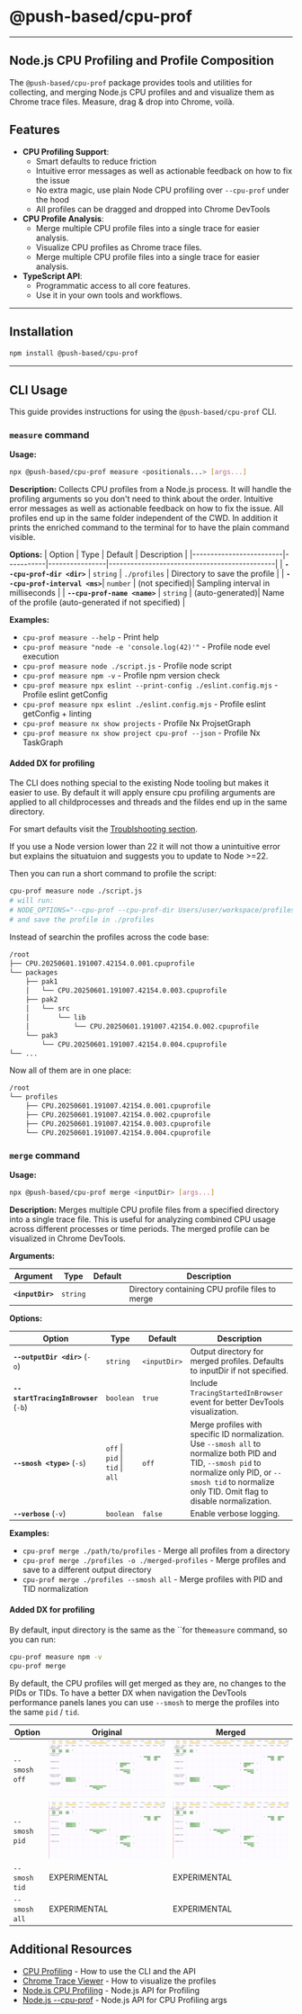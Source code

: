 # @push-based/cpu-prof

---

## Node.js CPU Profiling and Profile Composition

The `@push-based/cpu-prof` package provides tools and utilities for collecting, and merging Node.js CPU profiles and and
visualize them as Chrome trace files.
Measure, drag & drop into Chrome, voilà.

## Features

- **CPU Profiling Support**:
  - Smart defaults to reduce friction
  - Intuitive error messages as well as actionable feedback on how to fix the issue
  - No extra magic, use plain Node CPU profiling over `--cpu-prof` under the hood
  - All profiles can be dragged and dropped into Chrome DevTools
- **CPU Profile Analysis**:
  - Merge multiple CPU profile files into a single trace for easier analysis.
  - Visualize CPU profiles as Chrome trace files.
  - Merge multiple CPU profile files into a single trace for easier analysis.
- **TypeScript API**:
  - Programmatic access to all core features.
  - Use it in your own tools and workflows.

---

## Installation

```bash
npm install @push-based/cpu-prof
```

---

## CLI Usage

This guide provides instructions for using the `@push-based/cpu-prof` CLI.

### `measure` command

**Usage:**

```bash
npx @push-based/cpu-prof measure <positionals...> [args...]
```

**Description:**
Collects CPU profiles from a Node.js process. It will handle the profiling arguments so you don't need to think about
the order. Intuitive error messages as well as actionable feedback on how to fix the issue. All profiles end up in the
same folder independent of the CWD.
In addition it prints the enriched command to the terminal for to have the plain command visible.

**Options:**
| Option | Type | Default | Description |
|-------------------------|-----------|----------------|----------------------------------------------|
| **`--cpu-prof-dir <dir>`** | `string` | `./profiles` | Directory to save the profile |
| **`--cpu-prof-interval <ms>`**| `number` | (not specified)| Sampling interval in milliseconds |
| **`--cpu-prof-name <name>`** | `string` | (auto-generated)| Name of the profile (auto-generated if not specified) |

**Examples:**

- `cpu-prof measure --help` - Print help
- `cpu-prof measure "node -e 'console.log(42)'"` - Profile node evel execution
- `cpu-prof measure node ./script.js` - Profile node script
- `cpu-prof measure npm -v` - Profile npm version check
- `cpu-prof measure npx eslint --print-config ./eslint.config.mjs` - Profile eslint getConfig
- `cpu-prof measure npx eslint ./eslint.config.mjs` - Profile eslint getConfig + linting
- `cpu-prof measure nx show projects` - Profile Nx ProjsetGraph
- `cpu-prof measure nx show project cpu-prof --json` - Profile Nx TaskGraph

#### Added DX for profiling

The CLI does nothing special to the existing Node tooling but makes it easier to use.
By default it will apply ensure cpu profiling arguments are applied to all childprocesses and threads and the fildes end
up in the same directory.

For smart defaults visit the [Troublshooting section](./docs/cpu-profiling.md).

If you use a Node version lower than 22 it will not thow a unintuitive error but explains the situatuion and suggests
you to update to Node >=22.

Then you can run a short command to profile the script:

```bash
cpu-prof measure node ./script.js
# will run:
# NODE_OPTIONS="--cpu-prof --cpu-prof-dir Users/user/workspace/profiles" node ./script.js
# and save the profile in ./profiles
```

Instead of searchin the profiles across the code base:

```text
/root
├── CPU.20250601.191007.42154.0.001.cpuprofile
└── packages
    ├── pak1
    │   └── CPU.20250601.191007.42154.0.003.cpuprofile
    ├── pak2
    │   └── src
    │       └── lib
    │           └── CPU.20250601.191007.42154.0.002.cpuprofile
    └── pak3
        └── CPU.20250601.191007.42154.0.004.cpuprofile
└── ...
```

Now all of them are in one place:

```text
/root
└── profiles
    ├── CPU.20250601.191007.42154.0.001.cpuprofile
    ├── CPU.20250601.191007.42154.0.002.cpuprofile
    ├── CPU.20250601.191007.42154.0.003.cpuprofile
    └── CPU.20250601.191007.42154.0.004.cpuprofile
```

### `merge` command

**Usage:**

```bash
npx @push-based/cpu-prof merge <inputDir> [args...]
```

**Description:**
Merges multiple CPU profile files from a specified directory into a single trace file. This is useful for analyzing
combined CPU usage across different processes or time periods. The merged profile can be visualized in Chrome DevTools.

**Arguments:**

| Argument         | Type     | Default | Description                                     |
| ---------------- | -------- | ------- | ----------------------------------------------- |
| **`<inputDir>`** | `string` |         | Directory containing CPU profile files to merge |

**Options:**

| Option                               | Type                             | Default      | Description                                                                                                                                                                                                      |
| ------------------------------------ | -------------------------------- | ------------ | ---------------------------------------------------------------------------------------------------------------------------------------------------------------------------------------------------------------- |
| **`--outputDir <dir>`** (`-o`)       | `string`                         | `<inputDir>` | Output directory for merged profiles. Defaults to inputDir if not specified.                                                                                                                                     |
| **`--startTracingInBrowser`** (`-b`) | `boolean`                        | `true`       | Include `TracingStartedInBrowser` event for better DevTools visualization.                                                                                                                                       |
| **`--smosh <type>`** (`-s`)          | `off` \| `pid` \| `tid` \| `all` | `off`        | Merge profiles with specific ID normalization. Use `--smosh all` to normalize both PID and TID, `--smosh pid` to normalize only PID, or `--smosh tid` to normalize only TID. Omit flag to disable normalization. |
| **`--verbose`** (`-v`)               | `boolean`                        | `false`      | Enable verbose logging.                                                                                                                                                                                          |

**Examples:**

- `cpu-prof merge ./path/to/profiles` - Merge all profiles from a directory
- `cpu-prof merge ./profiles -o ./merged-profiles` - Merge profiles and save to a different output directory
- `cpu-prof merge ./profiles --smosh all` - Merge profiles with PID and TID normalization

#### Added DX for profiling

By default, input directory is the same as the ``for the`measure` command, so you can run:

```bash
cpu-prof measure npm -v
cpu-prof merge
```

By default, the CPU profiles will get merged as they are, no changes to the PIDs or TIDs.
To have a better DX when navigation the DevTools performance panels lanes you can use `--smosh` to merge the profiles
into the same `pid` / `tid`.

| Option        | Original                                         | Merged                                           |
| ------------- | ------------------------------------------------ | ------------------------------------------------ |
| `--smosh off` | <img src="./docs/imgs/cli-merge--smosh-off.png"> | <img src="./docs/imgs/cli-merge--smosh-off.png"> |
| `--smosh pid` | <img src="./docs/imgs/cli-merge--smosh-pid.png"> | <img src="./docs/imgs/cli-merge--smosh-pid.png"> |
| `--smosh tid` | EXPERIMENTAL                                     | EXPERIMENTAL                                     |
| `--smosh all` | EXPERIMENTAL                                     | EXPERIMENTAL                                     |

## Additional Resources

- [CPU Profiling](./docs/cpu-profiling.md) - How to use the CLI and the API
- [Chrome Trace Viewer](https://ui.perfetto.dev/) - How to visualize the profiles
- [Node.js CPU Profiling](https://nodejs.org/api/perf_hooks.html#performanceprofiling) - Node.js API for Profiling
- [Node.js --cpu-prof](https://nodejs.org/docs/v22.16.0/api/cli.html#--cpu-prof) - Node.js API for CPU Profiling args
